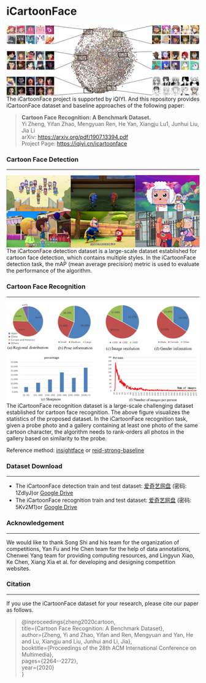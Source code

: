 # iCartoonFace

<img align=left src="figures/illustration.png" alt="illustration" style="zoom:100%;" />



The iCartoonFace project is supported by iQIYI. And this repository provides iCartoonFace dataset and baseline approaches of the following paper:

> **Cartoon Face Recognition: A Benchmark Dataset.**   
> Yi Zheng, Yifan Zhao, Mengyuan Ren, He Yan, Xiangju Lu1, Junhui Liu, Jia Li   
> arXiv: https://arxiv.org/pdf/1907.13394.pdf    
> Project Page: https://iqiyi.cn/icartoonface     

### Cartoon Face Detection

------

<img align=left src="figures\detection.png" alt="detection" style="zoom:150%;" />

The iCartoonFace detection dataset is a large-scale dataset established for cartoon face detection, which contains multiple styles. In the iCartoonFace detection task, the mAP (mean average precision) metric is used to evaluate the performance of the algorithm.

### Cartoon Face Recognition

------

<img align=left src="figures\recognition.png" style="zoom:150%;" />

The iCartoonFace recognition dataset is a large-scale challenging dataset established for cartoon face recognition. The above figure visualizes the statistics of the proposed dataset. In the iCartoonFace recognition task, given a probe photo and a gallery containing at least one photo of the same cartoon character, the algorithm needs to rank-orders all photos in the gallery based on similarity to the probe.

Reference method: [insightface](https://github.com/deepinsight/insightface) or [reid-strong-baseline](https://github.com/michuanhaohao/reid-strong-baseline)

### Dataset Download

------

- The iCartoonFace detection train and test dataset:  [爱奇艺网盘](https://fft.cloud.iqiyi.com/s/bUbcwxz )  (密码: 1ZdlyJ)or  [Google Drive](https://drive.google.com/drive/folders/1ARKrhmGAMwVNr8M9kXgDzMUDhzusLxb7?usp=sharing)
- The iCartoonFace recognition train and test dataset: [爱奇艺网盘](https://fft.cloud.iqiyi.com/s/bUbdw5A ) (密码: 5Kv2M1)or  [Google Drive](https://drive.google.com/drive/folders/1m6pAL9Wbn8B1td0hFUj9RVRrSweNKskW?usp=sharing)

### Acknowledgement

------

We would like to thank Song Shi and his team for the organization of competitions, Yan Fu and He Chen team for the help of data annotations, Chenwei Yang team for providing computing resources, and Lingyun Xiao, Ke Chen, Xiang Xia et al. for developing and designing competition websites.

### Citation

------

If you use the iCartoonFace dataset for your research, please cite our paper as follows.

> @inproceedings{zheng2020cartoon,    
>   title={Cartoon Face Recognition: A Benchmark Dataset},    
>   author={Zheng, Yi and Zhao, Yifan and Ren, Mengyuan and Yan, He and Lu, Xiangju and Liu, Junhui and Li, Jia},    
>   booktitle={Proceedings of the 28th ACM International Conference on Multimedia},    
>   pages={2264--2272},    
>   year={2020}    
> }   